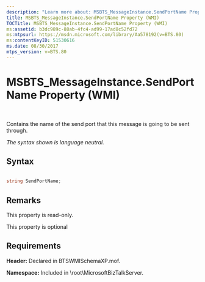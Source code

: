 ```yaml
---
description: "Learn more about: MSBTS_MessageInstance.SendPortName Property (WMI)"
title: MSBTS_MessageInstance.SendPortName Property (WMI)
TOCTitle: MSBTS_MessageInstance.SendPortName Property (WMI)
ms:assetid: b3dc989c-88ab-4fc4-ad99-17ad8c52fd72
ms:mtpsurl: https://msdn.microsoft.com/library/Aa578192(v=BTS.80)
ms:contentKeyID: 51530616
ms.date: 08/30/2017
mtps_version: v=BTS.80
---
```


# MSBTS\_MessageInstance.SendPortName Property (WMI)

 

Contains the name of the send port that this message is going to be sent through.

*The syntax shown is language neutral.*

## Syntax

```C#
  
string SendPortName;  
```

## Remarks

This property is read-only.

This property is optional

## Requirements

**Header:** Declared in BTSWMISchemaXP.mof.

**Namespace:** Included in \\root\\MicrosoftBizTalkServer.

